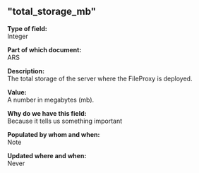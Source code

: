 ## "total_storage_mb"

**Type of field:**  
Integer

**Part of which document:**  
ARS

**Description:**  
The total storage of the server where the FileProxy is deployed.

**Value:**  
A number in megabytes (mb).

**Why do we have this field:**  
Because it tells us something important  

**Populated by whom and when:**  
Note  

**Updated where and when:**  
Never

